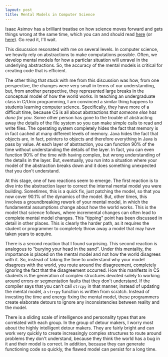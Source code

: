 ```yaml
---
layout: post
title: Mental Models in Computer Science
---
```


Isaac Asimov has a brilliant treatise on how science moves forward and
gets things wrong at the same time, which you can and should read
[here][1] (or [here][2]). Go read it, I'll wait.

This disucssion resonated with me on several levels. In computer
science, we heavily rely on abstractions to make computations
possible. Often, we develop mental models for how a particlar
situation will unravel in the underlying abstractions. So, the
accuracy of the mental models is critical for creating code that is
efficient.

The other thing that stuck with me from this discussion was how, from
one perspective, the changes were very small in terms of our
understanding, but, from another perspective, they represented large
breaks in the conceptual model of how the world works. In teaching an
undergraduate class in C/Unix programming, I am convinced a similar
thing happens to students learning computer science. Specifically,
they have more of a difficult time, because CS is all about
abstractions *that someone else has done for you*. Some other person
has gone to the trouble of abstracting away the details of the file
system so you can make simple calls to read and write files. The
operating system completely hides the fact that memory is in fact
cached at many different levels of memory. Java hides the fact that
objects are, in fact, pointers to objects and therefore everything in
Java is pass by value. At each layer of abstraction, you can function
90% of the time without understanding the details of the layer. In
fact, you can even function 90% of the time with having complex, but
wrong understanding of the details in the layer. But, eventually, you
run into a situation where your model of the abstraction breaks down
and it does something unexpected that you don't understand.

At this stage, one of two reactions seem to emerge. The first reaction
is to dive into the abstraction layer to correct the internal mental
model you were building. Sometimes, this is a quick fix, just patching
the model, so that you now cover 90.1% of the dynamics of the
model. But, other times, this involves a groundbreaking rework of your
mental model, in which the fundamental assumptions change about how
the world works. This is the model that science follows, where
incremental changes can often lead to complete mental model
changes. This "tipping" point has been discussed in detail in other
places. This is clearly the harder path, as it requires the student or
programmer to completely throw away a model that may have taken years
to acquire.

There is a second reaction that I found surprising. This second
reaction is analogous to "burying your head in the sand". Under this
mentality, the importance is placed on the mental model and not how
the world disagrees with it. So, instead of taking the time to
understand why your model disagrees with the world, you route around
the disagreement, completely ignoring the fact that the disagreement
occurred. How this manifests in CS students is the generation of
complex structures devoted solely to working around errors or
segmentation faults that they don't understand. If the compiler says
that you can't call `strcpy` in that manner, instead of updating the
mental model, a `strcpy` function is written from scratch. Instead of
investing the time and energy fixing the mental model, these
programmers create elaborate detours to ignore any inconsistencies
between reality and the model.

There is a sliding scale of intelligence and personality types that
are correlated with each group. In the group of detour makers, I worry
most about the highly intelligent detour makers. They are fairly
bright and can work very quickly to create increasingly complex
structures to route around problems they don't understand, because
they think the world has a bug in it and their model is correct. In
addition, because they can generate functioning code so quickly, the
flawed model can persist for a long time.


[1]: http://hermiene.net/essays-trans/relativity_of_wrong.html
[2]: http://chem.tufts.edu/answersinscience/relativityofwrong.htm


